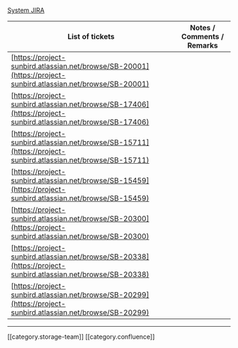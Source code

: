 [ System JIRA](https:///browse/)

|  **List of tickets**  |  **Notes / Comments / Remarks**  | 
|  --- |  --- | 
| [https://project-sunbird.atlassian.net/browse/SB-20001](https://project-sunbird.atlassian.net/browse/SB-20001) |  | 
| [https://project-sunbird.atlassian.net/browse/SB-17406](https://project-sunbird.atlassian.net/browse/SB-17406) |  | 
| [https://project-sunbird.atlassian.net/browse/SB-15711](https://project-sunbird.atlassian.net/browse/SB-15711) |  | 
| [https://project-sunbird.atlassian.net/browse/SB-15459](https://project-sunbird.atlassian.net/browse/SB-15459) |  | 
| [https://project-sunbird.atlassian.net/browse/SB-20300](https://project-sunbird.atlassian.net/browse/SB-20300) |  | 
| [https://project-sunbird.atlassian.net/browse/SB-20338](https://project-sunbird.atlassian.net/browse/SB-20338) |  | 
| [https://project-sunbird.atlassian.net/browse/SB-20299](https://project-sunbird.atlassian.net/browse/SB-20299) |  | 





*****

[[category.storage-team]] 
[[category.confluence]] 

